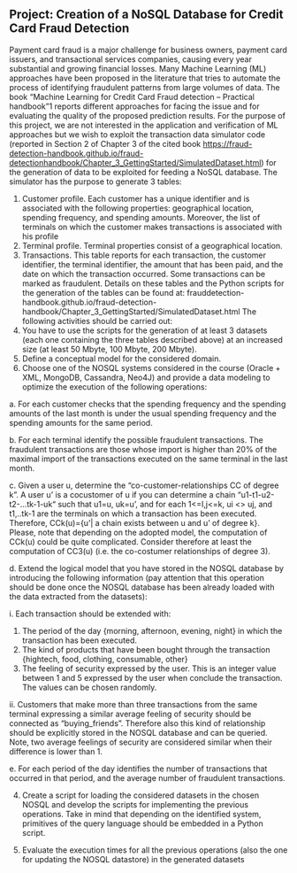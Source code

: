 ## Project: Creation of a NoSQL Database for Credit Card Fraud Detection
Payment card fraud is a major challenge for business owners, payment card issuers, and transactional
services companies, causing every year substantial and growing financial losses.
Many Machine Learning (ML) approaches have been proposed in the literature that tries to automate
the process of identifying fraudulent patterns from large volumes of data. The book “Machine
Learning for Credit Card Fraud detection – Practical handbook”1 reports different approaches for
facing the issue and for evaluating the quality of the proposed prediction results.
For the purpose of this project, we are not interested in the application and verification of ML
approaches but we wish to exploit the transaction data simulator code (reported in Section 2 of
Chapter 3 of the cited book https://fraud-detection-handbook.github.io/fraud-detectionhandbook/Chapter_3_GettingStarted/SimulatedDataset.html) for the generation of data to be
exploited for feeding a NoSQL database.
The simulator has the purpose to generate 3 tables:
1. Customer profile. Each customer has a unique identifier and is associated with the following
properties: geographical location, spending frequency, and spending amounts. Moreover, the
list of terminals on which the customer makes transactions is associated with his profile
3. Terminal profile. Terminal properties consist of a geographical location.
4. Transactions. This table reports for each transaction, the customer identifier, the terminal
identifier, the amount that has been paid, and the date on which the transaction occurred.
Some transactions can be marked as fraudulent.
Details on these tables and the Python scripts for the generation of the tables can be found at: frauddetection-handbook.github.io/fraud-detection-handbook/Chapter_3_GettingStarted/SimulatedDataset.html
The following activities should be carried out:
1. You have to use the scripts for the generation of at least 3 datasets (each one containing the three
tables described above) at an increased size (at least 50 Mbyte, 100 Mbyte, 200 Mbyte).
2. Define a conceptual model for the considered domain.
3. Choose one of the NOSQL systems considered in the course (Oracle + XML, MongoDB, Cassandra,
Neo4J) and provide a data modeling to optimize the execution of the following operations:

  a. For each customer checks that the spending frequency and the spending amounts of the last
  month is under the usual spending frequency and the spending amounts for the same
  period.

  b. For each terminal identify the possible fraudulent transactions. The fraudulent transactions
  are those whose import is higher than 20% of the maximal import of the transactions
  executed on the same terminal in the last month.

  c. Given a user u, determine the “co-customer-relationships CC of degree k”. A user u’ is a cocustomer of u if you can determine a chain “u1-t1-u2-t2-…tk-1-uk“ such that u1=u, uk=u’, and for
  each 1<=I,j<=k, ui <> uj, and t1,..tk-1 are the terminals on which a transaction has been
  executed. Therefore, CCk(u)={u’| a chain exists between u and u’ of degree k}. Please, note
  that depending on the adopted model, the computation of CCk(u) could be quite
  complicated. Consider therefore at least the computation of CC3(u) (i.e. the co-costumer
  relationships of degree 3).

  d. Extend the logical model that you have stored in the NOSQL database by introducing the
  following information (pay attention that this operation should be done once the NOSQL
  database has been already loaded with the data extracted from the datasets):
  
  i. Each transaction should be extended with:
  1. The period of the day {morning, afternoon, evening, night} in which the
  transaction has been executed.
  2. The kind of products that have been bought through the transaction {hightech, food, clothing, consumable, other}
  3. The feeling of security expressed by the user. This is an integer value
  between 1 and 5 expressed by the user when conclude the transaction.
  The values can be chosen randomly.

  ii. Customers that make more than three transactions from the same terminal
  expressing a similar average feeling of security should be connected as
  “buying_friends”. Therefore also this kind of relationship should be explicitly stored
  in the NOSQL database and can be queried. Note, two average feelings of security
  are considered similar when their difference is lower than 1.
    
  e. For each period of the day identifies the number of transactions that occurred in that period,
  and the average number of fraudulent transactions.
  
4. Create a script for loading the considered datasets in the chosen NOSQL and develop the scripts for
implementing the previous operations. Take in mind that depending on the identified system,
primitives of the query language should be embedded in a Python script.

6. Evaluate the execution times for all the previous operations (also the one for updating the NOSQL
datastore) in the generated datasets
